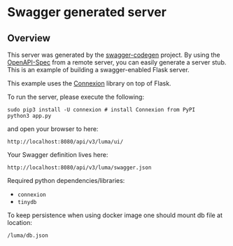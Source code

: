 # Swagger generated server

## Overview
This server was generated by the [swagger-codegen](https://github.com/swagger-api/swagger-codegen) project. By using the
[OpenAPI-Spec](https://github.com/swagger-api/swagger-core/wiki) from a remote server, you can easily generate a server stub.  This
is an example of building a swagger-enabled Flask server.

This example uses the [Connexion](https://github.com/zalando/connexion) library on top of Flask.

To run the server, please execute the following:

```
sudo pip3 install -U connexion # install Connexion from PyPI
python3 app.py
```

and open your browser to here:

```
http://localhost:8080/api/v3/luma/ui/
```

Your Swagger definition lives here:

```
http://localhost:8080/api/v3/luma/swagger.json
```

Required python dependencies/libraries:

* ``connexion``
* ``tinydb``

To keep persistence when using docker image one should mount db file at location:
```
/luma/db.json
```
